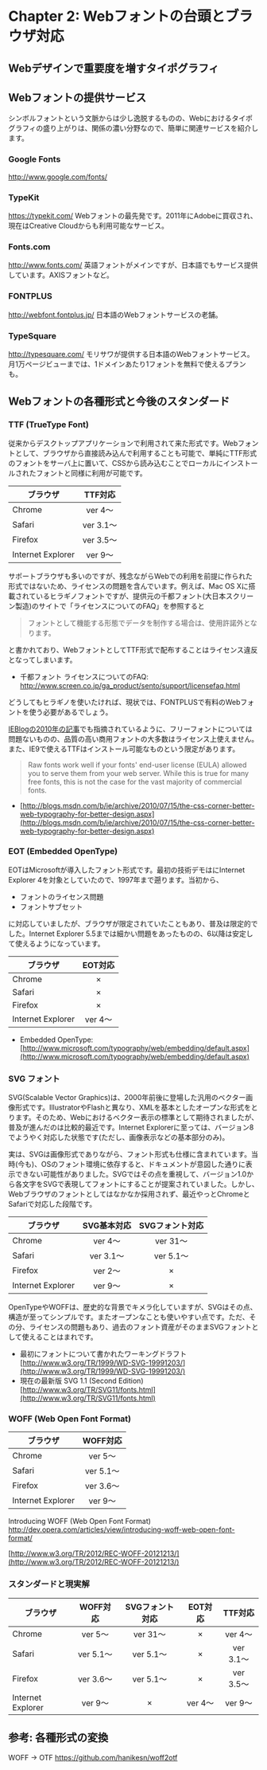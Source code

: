 # Chapter 2: Webフォントの台頭とブラウザ対応


## Webデザインで重要度を増すタイポグラフィ


## Webフォントの提供サービス
シンボルフォントという文脈からは少し逸脱するものの、Webにおけるタイポグラフィの盛り上がりは、関係の濃い分野なので、簡単に関連サービスを紹介します。



### Google Fonts
http://www.google.com/fonts/

### TypeKit
https://typekit.com/
Webフォントの最先発です。2011年にAdobeに買収され、現在はCreative Cloudからも利用可能なサービス。

### Fonts.com
http://www.fonts.com/
英語フォントがメインですが、日本語でもサービス提供しています。AXISフォントなど。

### FONTPLUS
http://webfont.fontplus.jp/
日本語のWebフォントサービスの老舗。

### TypeSquare
http://typesquare.com/
モリサワが提供する日本語のWebフォントサービス。月1万ページビューまでは、1ドメインあたり1フォントを無料で使えるプランも。


## Webフォントの各種形式と今後のスタンダード

### TTF (TrueType Font)
従来からデスクトップアプリケーションで利用されて来た形式です。Webフォントとして、ブラウザから直接読み込んで利用することも可能で、単純にTTF形式のフォントをサーバ上に置いて、CSSから読み込むことでローカルにインストールされたフォントと同様に利用が可能です。

| ブラウザ           | TTF対応 |
| ----------------- | :-: |
| Chrome            | ver 4〜 |
| Safari            | ver 3.1〜 |
| Firefox           | ver 3.5〜 |
| Internet Explorer | ver 9〜 |

サポートブラウザも多いのですが、残念ながらWebでの利用を前提に作られた形式ではないため、ライセンスの問題を含んでいます。例えば、Mac OS Xに搭載されているヒラギノフォントですが、提供元の千都フォント(大日本スクリーン製造)のサイトで「ライセンスについてのFAQ」を参照すると

> フォントとして機能する形態でデータを制作する場合は、使用許諾外となります。

と書かれており、WebフォントとしてTTF形式で配布することはライセンス違反となってしまいます。

- 千都フォント ライセンスについてのFAQ: http://www.screen.co.jp/ga_product/sento/support/licensefaq.html

どうしてもヒラギノを使いたければ、現状では、FONTPLUSで有料のWebフォントを使う必要があるでしょう。

[IEBlogの2010年の記事](http://blogs.msdn.com/b/ie/archive/2010/07/15/the-css-corner-better-web-typography-for-better-design.aspx)でも指摘されているように、フリーフォントについては問題ないものの、品質の高い商用フォントの大多数はライセンス上使えません。また、IE9で使えるTTFはインストール可能なものという限定があります。

> Raw fonts work well if your fonts' end-user license (EULA) allowed you to serve them from your web server. While this is true for many free fonts, this is not the case for the vast majority of commercial fonts.

- [http://blogs.msdn.com/b/ie/archive/2010/07/15/the-css-corner-better-web-typography-for-better-design.aspx](http://blogs.msdn.com/b/ie/archive/2010/07/15/the-css-corner-better-web-typography-for-better-design.aspx)


### EOT (Embedded OpenType)

EOTはMicrosoftが導入したフォント形式です。最初の技術デモはにInternet Explorer 4を対象としていたので、1997年まで遡ります。当初から、

- フォントのライセンス問題
- フォントサブセット

に対応していましたが、ブラウザが限定されていたこともあり、普及は限定的でした。Internet Explorer 5.5までは細かい問題をあったものの、6以降は安定して使えるようになっています。

| ブラウザ           | EOT対応 |
| ----------------- | :-: |
| Chrome            | × |
| Safari            | × |
| Firefox           | × |
| Internet Explorer | ver 4〜 |

- Embedded OpenType: [http://www.microsoft.com/typography/web/embedding/default.aspx](http://www.microsoft.com/typography/web/embedding/default.aspx)


### SVG フォント

SVG(Scalable Vector Graphics)は、2000年前後に登場した汎用のベクター画像形式です。IllustratorやFlashと異なり、XMLを基本としたオープンな形式をとります。そのため、Webにおけるベクター表示の標準として期待されましたが、普及が進んだのは比較的最近です。Internet Explorerに至っては、バージョン8でようやく対応した状態です(ただし、画像表示などの基本部分のみ)。

実は、SVGは画像形式でありながら、フォント形式も仕様に含まれています。当時(今も)、OSのフォント環境に依存すると、ドキュメントが意図した通りに表示できない可能性がありました。SVGではその点を重視して、バージョン1.0から各文字をSVGで表現してフォントにすることが提案されていました。しかし、Webブラウザのフォントとしてはなかなか採用されず、最近やっとChromeとSafariで対応した段階です。

| ブラウザ           | SVG基本対応 | SVGフォント対応 |
| ----------------- | :-: | :-: |
| Chrome            | ver 4〜 | ver 31〜 |
| Safari            | ver 3.1〜 | ver 5.1〜 |
| Firefox           | ver 2〜 | × |
| Internet Explorer | ver 9〜 | × |

OpenTypeやWOFFは、歴史的な背景でキメラ化していますが、SVGはその点、構造が至ってシンプルです。またオープンなことも使いやすい点です。ただ、その分、ライセンスの問題もあり、過去のフォント資産がそのままSVGフォントとして使えることはまれです。

- 最初にフォントについて書かれたワーキングドラフト [http://www.w3.org/TR/1999/WD-SVG-19991203/](http://www.w3.org/TR/1999/WD-SVG-19991203/)
- 現在の最新版 SVG 1.1 (Second Edition) [http://www.w3.org/TR/SVG11/fonts.html](http://www.w3.org/TR/SVG11/fonts.html)


### WOFF (Web Open Font Format)


| ブラウザ           | WOFF対応 |
| ----------------- | :-: |
| Chrome            | ver 5〜 |
| Safari            | ver 5.1〜 |
| Firefox           | ver 3.6〜 |
| Internet Explorer | ver 9〜 |


Introducing WOFF (Web Open Font Format)
http://dev.opera.com/articles/view/introducing-woff-web-open-font-format/

[http://www.w3.org/TR/2012/REC-WOFF-20121213/](http://www.w3.org/TR/2012/REC-WOFF-20121213/)


### スタンダードと現実解

| ブラウザ           | WOFF対応 | SVGフォント対応 | EOT対応 | TTF対応 |
| ----------------- | :-: | :-: | :-: | :-: |
| Chrome            | ver 5〜 | ver 31〜 | × | ver 4〜 |
| Safari            | ver 5.1〜 | ver 5.1〜 | × | ver 3.1〜 |
| Firefox           | ver 3.6〜 | ver 5.1〜 | × | ver 3.5〜 |
| Internet Explorer | ver 9〜 | × | ver 4〜 | ver 9〜 |


## 参考: 各種形式の変換

WOFF → OTF
https://github.com/hanikesn/woff2otf
